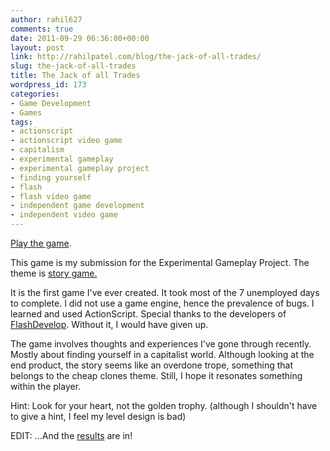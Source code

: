 ```yaml
---
author: rahil627
comments: true
date: 2011-09-29 06:36:00+00:00
layout: post
link: http://rahilpatel.com/blog/the-jack-of-all-trades/
slug: the-jack-of-all-trades
title: The Jack of all Trades
wordpress_id: 173
categories:
- Game Development
- Games
tags:
- actionscript
- actionscript video game
- capitalism
- experimental gameplay
- experimental gameplay project
- finding yourself
- flash
- flash video game
- independent game development
- independent video game
---
```


[Play the game](http://www.rahilpatel.com/the_jack_of_all_trades.html).

This game is my submission for the Experimental Gameplay Project. The theme is [story game.](http://experimentalgameplay.com/blog/2011/09/story-game-in-september-2011/)

It is the first game I've ever created. It took most of the 7 unemployed days to complete. I did not use a game engine, hence the prevalence of bugs. I learned and used ActionScript. Special thanks to the developers of [FlashDevelop](http://www.flashdevelop.org/wikidocs/index.php?title=Main_Page). Without it, I would have given up.

The game involves thoughts and experiences I've gone through recently. Mostly about finding yourself in a capitalist world. Although looking at the end product, the story seems like an overdone trope, something that belongs to the cheap clones theme. Still, I hope it resonates something within the player.

Hint: Look for your heart, not the golden trophy. (although I shouldn't have to give a hint, I feel my level design is bad)

EDIT: ...And the [results](http://experimentalgameplay.com/blog/2011/09/story-game-roundup/) are in!
